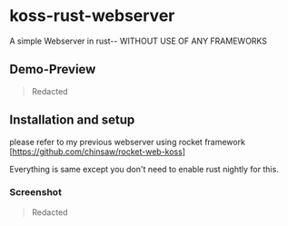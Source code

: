 # koss-rust-webserver #
A simple Webserver in rust-- WITHOUT USE OF ANY FRAMEWORKS

## Demo-Preview ##

>Redacted


## Installation and setup ##
please refer to my previous webserver using rocket framework [https://github.com/chinsaw/rocket-web-koss]

Everything is same except you don't need to enable rust nightly for this.

### Screenshot ###
>Redacted

